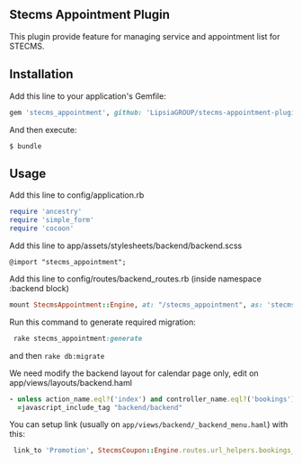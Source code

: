 ## Stecms Appointment Plugin

This plugin provide feature for managing service and appointment list for STECMS.

## Installation
Add this line to your application's Gemfile:
```ruby
gem 'stecms_appointment', github: 'LipsiaGROUP/stecms-appointment-plugin'
```

And then execute:

    $ bundle

## Usage

Add this line to config/application.rb

```ruby
require 'ancestry'
require 'simple_form'
require 'cocoon'
```

Add this line to app/assets/stylesheets/backend/backend.scss

```stylesheet
@import "stecms_appointment";
```

Add this line to config/routes/backend_routes.rb (inside namespace :backend block)

```ruby
mount StecmsAppointment::Engine, at: "/stecms_appointment", as: 'stecms_appointment'
```

Run this command to generate required migration:
```ruby
 rake stecms_appointment:generate
```
and then `rake db:migrate`

We need modify the backend layout for calendar page only, edit on app/views/layouts/backend.haml
```ruby
- unless action_name.eql?('index') and controller_name.eql?('bookings')
  =javascript_include_tag "backend/backend"
```

You can setup link (usually on `app/views/backend/_backend_menu.haml`) with this:
```ruby
 link_to 'Promotion', StecmsCoupon::Engine.routes.url_helpers.bookings_path
```
